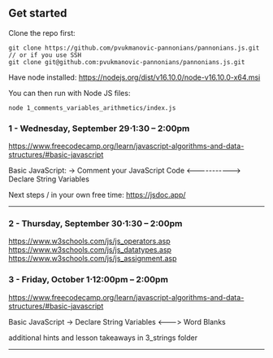 ## Get started
Clone the repo first:
```
git clone https://github.com/pvukmanovic-pannonians/pannonians.js.git
// or if you use SSH
git clone git@github.com:pvukmanovic-pannonians/pannonians.js.git
```

Have node installed:
https://nodejs.org/dist/v16.10.0/node-v16.10.0-x64.msi

You can then run with Node JS files:
```
node 1_comments_variables_arithmetics/index.js
```

### 1 - Wednesday, September 29⋅1:30 – 2:00pm
https://www.freecodecamp.org/learn/javascript-algorithms-and-data-structures/#basic-javascript

Basic JavaScript:
  -> Comment your JavaScript Code <-----------> Declare String Variables

Next steps / in your own free time:
https://jsdoc.app/

------------------

### 2 - Thursday, September 30⋅1:30 – 2:00pm
https://www.w3schools.com/js/js_operators.asp
https://www.w3schools.com/js/js_datatypes.asp
https://www.w3schools.com/js/js_assignment.asp


### 3 - Friday, October 1⋅12:00pm – 2:00pm
https://www.freecodecamp.org/learn/javascript-algorithms-and-data-structures/#basic-javascript

Basic JavaScript
-> Declare String Variables <---> Word Blanks

additional hints and lesson takeaways in 3_strings folder

------------------
